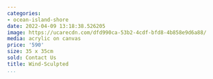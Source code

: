 ```yaml
---
categories:
- ocean-island-shore
date: 2022-04-09 13:18:38.526205
image: https://ucarecdn.com/dfd990ca-53b2-4cdf-bfd8-4b858e9d6a88/
media: acrylic on canvas
price: '590'
size: 35 x 35cm
sold: Contact Us
title: Wind-Sculpted
...
```

